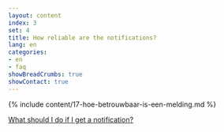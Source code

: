 ```yaml
---
layout: content
index: 3
set: 4
title: How reliable are the notifications?
lang: en
categories:
- en
- faq
showBreadCrumbs: true
showContact: true
---
```

{% include content/17-hoe-betrouwbaar-is-een-melding.md %}

[What should I do if I get a notification?](/en/faq/3-wat-als/)
